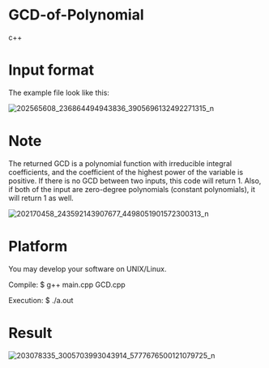 # GCD-of-Polynomial
c++
# Input format
The example file look like this:

![202565608_236864494943836_3905696132492271315_n](https://user-images.githubusercontent.com/66109376/124275773-9311b580-db75-11eb-8f35-8f75fcc95c1e.png)
# Note
The returned GCD is a polynomial function with irreducible integral coefficients, and the coefficient of the highest power of the variable is positive. If there is no GCD between two inputs, this code will return 1. Also, if both of the input are zero-degree polynomials (constant polynomials), it will return 1 as well.

![202170458_243592143907677_4498051901572300313_n](https://user-images.githubusercontent.com/66109376/124276432-5c886a80-db76-11eb-855e-bb7b5eff14aa.png)
# Platform
You may develop your software on UNIX/Linux.

Compile: $ g++ main.cpp GCD.cpp

Execution: $ ./a.out
# Result

![203078335_3005703993043914_5777676500121079725_n](https://user-images.githubusercontent.com/66109376/124276783-d3bdfe80-db76-11eb-872d-93b347ef5879.png)
